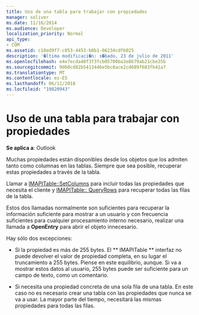 ```yaml
---
title: Uso de una tabla para trabajar con propiedades
manager: soliver
ms.date: 11/16/2014
ms.audience: Developer
localization_priority: Normal
api_type:
- COM
ms.assetid: c18ed9f7-c053-4453-b0b1-06234cdfb025
description: '�ltima modificaci�n: s�bado, 23 de julio de 2011'
ms.openlocfilehash: e4e7ecda40f3f3fcb05700ba3e8b79ab21cbe35b
ms.sourcegitcommit: 9d60cd82b5413446e5bc8ace2cd689f683fb41a7
ms.translationtype: MT
ms.contentlocale: es-ES
ms.lasthandoff: 06/11/2018
ms.locfileid: "19820943"
---
```

# <a name="using-a-table-to-work-with-properties"></a>Uso de una tabla para trabajar con propiedades

  
  
**Se aplica a**: Outlook 
  
Muchas propiedades están disponibles desde los objetos que los admiten tanto como columnas en las tablas. Siempre que sea posible, recuperar estas propiedades a través de la tabla.
  
Llamar a [IMAPITable::SetColumns](imapitable-setcolumns.md) para incluir todas las propiedades que necesita el cliente y [IMAPITable:: QueryRows](imapitable-queryrows.md) para recuperar todas las filas de la tabla. 
  
Estos dos llamadas normalmente son suficientes para recuperar la información suficiente para mostrar a un usuario y con frecuencia suficientes para cualquier procesamiento interno necesario, realizar una llamada a **OpenEntry** para abrir el objeto innecesario. 
  
Hay sólo dos excepciones:
  
- Si la propiedad es más de 255 bytes. El ** IMAPITable ** interfaz no puede devolver el valor de propiedad completa, en su lugar el truncamiento a 255 bytes. Piense en este equilibrio, aunque. Si va a mostrar estos datos al usuario, 255 bytes puede ser suficiente para un campo de texto, como un comentario. 
    
- Si necesita una propiedad concreta de una sola fila de una tabla. En este caso no es necesario crear una tabla con las propiedades que nunca se va a usar. La mayor parte del tiempo, necesitará las mismas propiedades para todas las filas.
    


